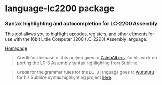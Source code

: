 # language-lc2200 package

### Syntax highlighting and autocompletion for LC-2200 Assembly

This tool allows you to highlight opcodes, registers, and other elements for use with the 16bit Little Computer 2200 (LC-2200) Assembly language.

[Homepage](http://atom.io/packages/language-lc2200)

>Credit for the base of this project goes to [CalebAlbers](https://github.com/CalebAlbers/language-lc3), for his work on porting the LC-3 Assembly syntax highlighting from Sublime.

>Credit for the grammar rules for the LC-3 language goes to [wufufufu](https://github.com/wufufufu) for his Sublime syntax highlighting project [here](https://github.com/wufufufu/Sublime-LC3).
